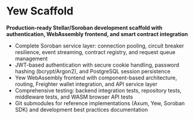 # Yew Scaffold

**Production-ready Stellar/Soroban development scaffold with authentication, WebAssembly frontend, and smart contract integration**

- Complete Soroban service layer: connection pooling, circuit breaker resilience, event streaming, contract registry, and request queue management
- JWT-based authentication with secure cookie handling, password hashing (bcrypt/Argon2), and PostgreSQL session persistence
- Yew WebAssembly frontend with component-based architecture, routing, Freighter wallet integration, and API service layer
- Comprehensive testing: backend integration tests, repository tests, middleware tests, and WASM browser API tests
- Git submodules for reference implementations (Axum, Yew, Soroban SDK) and development best practices documentation
